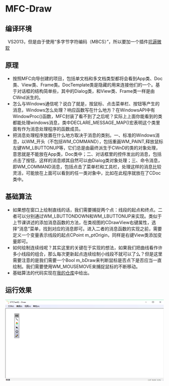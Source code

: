 MFC-Draw
==========
编译环境
----------
   VS2013，但是由于使用“多字节字符编码（MBCS）”，所以要加一个插件[坑逼微软](http://blog.csdn.net/shuaihj/article/details/17071351)

原理
----------
* 按照MFC向导创建的项目，包括单文档和多文档类型都将会看到App类、Doc类、View类、Frame类。DocTemplate类是隐藏的用来连接他们的一个。基于对话框的结构简单些，其中的Dialog类，和View类、Frame类一样是由CWnd派生的。
* 怎么与Windows通信呢？说白了就是，按鼠标、点击菜单栏、按钮等产生的消息，Windows怎么处理？响应函数写在什么地方？在WindowsAPI中有WindowProc()函数，MFC封装了看不到了之后呢？实际上上面你能看到的类都能处理windows消息，类中DECLARE_MESSAGE_MAP()宏表明这个类里面有作为消息处理程序的函数成员。
 * 把消息处理程序放置在什么地方取决于消息的类别。一、标准的Windows消息，以WM_开头（不包括WM_COMMAND），包括重画WM_PAINT,释放鼠标左键WM_LBUTTONUP等，它们总是由最终派生于CWnD的类的对象处理，意思就是不能放在App类，Doc类中；二、对话框里的控件发出的消息，包括点击了按钮，这样的消息顺其自然可以由Dialog类对象处理；三、命令消息，即WM_COMMAND消息，包括点击了菜单栏和工具栏，处理这样的消息比较灵活，可能放在上面可以看到的任一类对象中，比如在此程序就放在了CDoc类中。
 
基础算法
-----------
* 如果想在窗口上绘制直线的话，我们需要捕捉两个点：线段的起点和终点。二者可以分别通过WM_LBUTTONDOWN和WM_LBUTTONUP来实现。类似于上节课讲述的添加消息函数的方法，在类视图的CDrawView右键属性，选择“消息”菜单，找到对应的消息即可。进入二者的消息函数的实现之前，需要定义一个变量表示线段的起点CPoint m_ptOrigin，同样是右键View类添加变量即可。
* 如何绘制连续线呢？其实这里的关键在于实现的想法，如果我们把曲线看作许多小线段的组合，那么每次更新起点连续绘制小线段不就可以了么？但是这里需要注意的是我们需要一个Bool m_bDraw来判断鼠标是否点下是否应当一直绘制。我们需要使用WM_MOUSEMOVE来捕捉鼠标的不断移动。
* 基础算法的代码实现在[我的仓库](http://github.com/Tast0)中给出。

运行效果
----------
![](https://github.com/Tast0/MFC-Draw/blob/master/Draw/renderings.png)  
